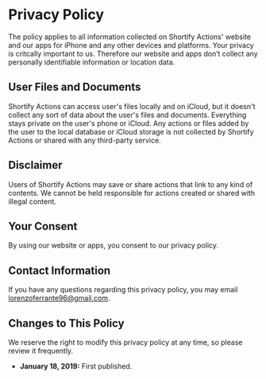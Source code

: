 # Privacy Policy

The policy applies to all information collected on Shortify Actions' website and our apps for iPhone and any other devices and platforms. Your privacy is critcally important to us. Therefore our website and apps don’t collect any personally identifiable information or location data.

## User Files and Documents

Shortify Actions can access user's files locally and on iCloud, but it doesn't collect any sort of data about the user's files and documents. Everything stays private on the user's phone or iCloud. Any actions or files added by the user to the local database or iCloud storage is not collected by Shortify Actions or  shared with any third-party service.

## Disclaimer

Users of Shortify Actions may save or share actions that link to any kind of contents. We cannot be held responsible for actions created or shared with illegal content. 

## Your Consent

By using our website or apps, you consent to our privacy policy.

## Contact Information

If you have any questions regarding this privacy policy, you may email [lorenzoferrante96@gmail.com](mailto:lorenzoferrante96@gmail.com).

## Changes to This Policy

We reserve the right to modify this privacy policy at any time, so please review it frequently.

- **January 18, 2019:** First published.
